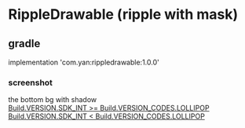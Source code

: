 # RippleDrawable (ripple with mask)

## gradle
implementation 'com.yan:rippledrawable:1.0.0'

### screenshot
the bottom bg with shadow
<br/>
[Build.VERSION.SDK_INT >= Build.VERSION_CODES.LOLLIPOP](https://github.com/genius158/RippleDrawable/blob/master/screenshot/upApi21.gif)
[Build.VERSION.SDK_INT < Build.VERSION_CODES.LOLLIPOP](https://github.com/genius158/RippleDrawable/blob/master/screenshot/downApi21.gif)